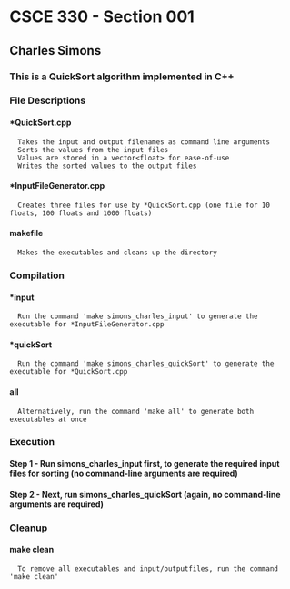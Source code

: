 # CSCE 330 - Section 001
## Charles Simons
### This is a QuickSort algorithm implemented in C++

### File Descriptions
#### *QuickSort.cpp
      Takes the input and output filenames as command line arguments
      Sorts the values from the input files
      Values are stored in a vector<float> for ease-of-use
      Writes the sorted values to the output files
#### *InputFileGenerator.cpp
      Creates three files for use by *QuickSort.cpp (one file for 10 floats, 100 floats and 1000 floats)
#### makefile
      Makes the executables and cleans up the directory

### Compilation
#### *input
      Run the command 'make simons_charles_input' to generate the executable for *InputFileGenerator.cpp
#### *quickSort
      Run the command 'make simons_charles_quickSort' to generate the executable for *QuickSort.cpp
#### all
      Alternatively, run the command 'make all' to generate both executables at once

### Execution
#### Step 1 - Run simons_charles_input first, to generate the required input files for sorting (no command-line arguments are required)
#### Step 2 - Next, run simons_charles_quickSort (again, no command-line arguments are required)

### Cleanup
#### make clean
      To remove all executables and input/outputfiles, run the command 'make clean'
